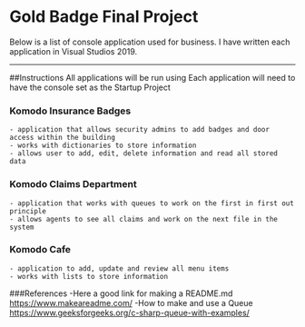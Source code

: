 ﻿# Gold Badge Final Project
Below is a list of console application used for business. I have written each application in Visual Studios 2019.
_______________________________
##Instructions
All applications will be run using 
Each application will need to have the console set as the Startup Project
### Komodo Insurance Badges
	- application that allows security admins to add badges and door access within the building
	- works with dictionaries to store information
	- allows user to add, edit, delete information and read all stored data
### Komodo Claims Department
	- application that works with queues to work on the first in first out principle
	- allows agents to see all claims and work on the next file in the system

### Komodo Cafe 
	- application to add, update and review all menu items
	- works with lists to store information

###References
	-Here a good link for making a README.md https://www.makeareadme.com/
	-How to make and use a Queue https://www.geeksforgeeks.org/c-sharp-queue-with-examples/